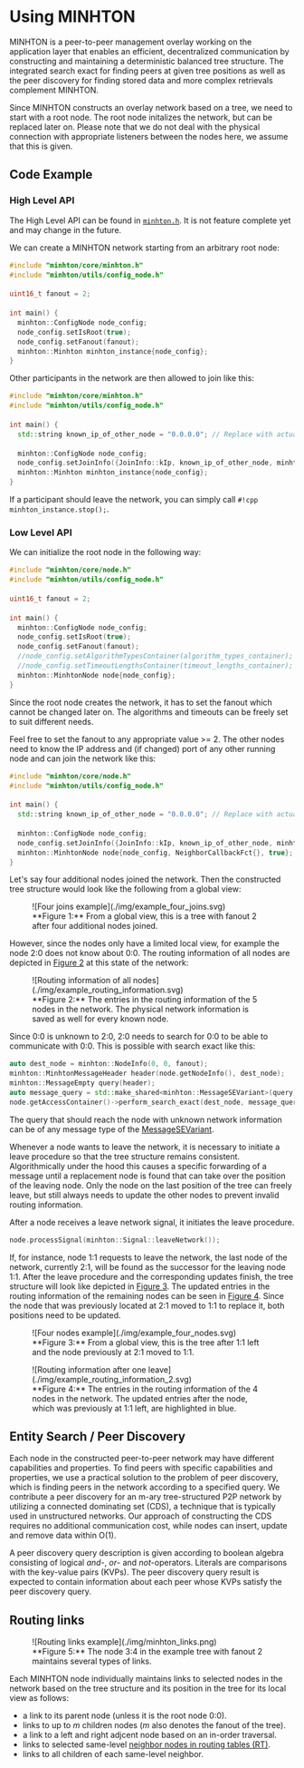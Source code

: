 # Using MINHTON

MINHTON is a peer-to-peer management overlay working on the application layer that enables an efficient, decentralized communication by constructing and maintaining a deterministic balanced tree structure.
The integrated search exact for finding peers at given tree positions as well as the peer discovery for finding stored data and more complex retrievals complement MINHTON.

Since MINHTON constructs an overlay network based on a tree, we need to start with a root node.
The root node initalizes the network, but can be replaced later on.
Please note that we do not deal with the physical connection with appropriate listeners between the nodes here, we assume that this is given.

## Code Example

### High Level API

The High Level API can be found in [`minhton.h`](https://github.com/iml130/sola/blob/main/minhton/include/minhton/core/minhton.h).
It is not feature complete yet and may change in the future.

We can create a MINHTON network starting from an arbitrary root node:

```cpp
#include "minhton/core/minhton.h"
#include "minhton/utils/config_node.h"

uint16_t fanout = 2;

int main() {
  minhton::ConfigNode node_config;
  node_config.setIsRoot(true);
  node_config.setFanout(fanout);
  minhton::Minhton minhton_instance{node_config};
}
```

Other participants in the network are then allowed to join like this:

```cpp
#include "minhton/core/minhton.h"
#include "minhton/utils/config_node.h"

int main() {
  std::string known_ip_of_other_node = "0.0.0.0"; // Replace with actual IP

  minhton::ConfigNode node_config;
  node_config.setJoinInfo({JoinInfo::kIp, known_ip_of_other_node, minhton::kDefaultIpPort});
  minhton::Minhton minhton_instance{node_config};
}
```

If a participant should leave the network, you can simply call `#!cpp minhton_instance.stop();`.

### Low Level API

We can initialize the root node in the following way:

```cpp
#include "minhton/core/node.h"
#include "minhton/utils/config_node.h"

uint16_t fanout = 2;

int main() {
  minhton::ConfigNode node_config;
  node_config.setIsRoot(true);
  node_config.setFanout(fanout);
  //node_config.setAlgorithmTypesContainer(algorithm_types_container);
  //node_config.setTimeoutLengthsContainer(timeout_lengths_container);
  minhton::MinhtonNode node{node_config};
}
```

Since the root node creates the network, it has to set the fanout which cannot be changed later on.
The algorithms and timeouts can be freely set to suit different needs.

Feel free to set the fanout to any appropriate value >= 2.
The other nodes need to know the IP address and (if changed) port of any other running node and can join the network like this:

```cpp
#include "minhton/core/node.h"
#include "minhton/utils/config_node.h"

int main() {
  std::string known_ip_of_other_node = "0.0.0.0"; // Replace with actual IP

  minhton::ConfigNode node_config;
  node_config.setJoinInfo({JoinInfo::kIp, known_ip_of_other_node, minhton::kDefaultIpPort});
  minhton::MinhtonNode node{node_config, NeighborCallbackFct{}, true};
}
```

Let's say four additional nodes joined the network.
Then the constructed tree structure would look like the following from a global view:

<figure markdown>
  <a id="fig_four_joins_tree"></a>
  ![Four joins example](./img/example_four_joins.svg)
  <figcaption markdown>**Figure 1:** From a global view, this is a tree with fanout 2 after four additional nodes joined.</figcaption>
</figure>

However, since the nodes only have a limited local view, for example the node 2:0 does not know about 0:0.
The routing information of all nodes are depicted in [Figure 2](#fig_four_joins_routing_info) at this state of the network:

<figure markdown>
  <a id="fig_four_joins_routing_info"></a>
  ![Routing information of all nodes](./img/example_routing_information.svg)
  <figcaption markdown>**Figure 2:** The entries in the routing information of the 5 nodes in the network. The physical network information is saved as well for every known node.</figcaption>
</figure>

Since 0:0 is unknown to 2:0, 2:0 needs to search for 0:0 to be able to communicate with 0:0.
This is possible with search exact like this:

```cpp
auto dest_node = minhton::NodeInfo(0, 0, fanout);
minhton::MinhtonMessageHeader header(node.getNodeInfo(), dest_node);
minhton::MessageEmpty query(header);
auto message_query = std::make_shared<minhton::MessageSEVariant>(query);
node.getAccessContainer()->perform_search_exact(dest_node, message_query);
```

The query that should reach the node with unknown network information can be of any message type of the [MessageSEVariant](https://iml130.github.io/sola/doxygen/namespaceminhton.html#typedef-members).

Whenever a node wants to leave the network, it is necessary to initiate a leave procedure so that the tree structure remains consistent.
Algorithmically under the hood this causes a specific forwarding of a message until a replacement node is found that can take over the position of the leaving node.
Only the node on the last position of the tree can freely leave, but still always needs to update the other nodes to prevent invalid routing information.

After a node receives a leave network signal, it initiates the leave procedure.

```cpp
node.processSignal(minhton::Signal::leaveNetwork());
```

If, for instance, node 1:1 requests to leave the network, the last node of the network, currently 2:1, will be found as the successor for the leaving node 1:1.
After the leave procedure and the corresponding updates finish, the tree structure will look like depicted in [Figure 3](#fig_four_nodes).
The updated entries in the routing information of the remaining nodes can be seen in [Figure 4](#fig_routing_info_after_one_leave).
Since the node that was previously located at 2:1 moved to 1:1 to replace it, both positions need to be updated.

<figure markdown>
  <a id="fig_four_nodes"></a>
  ![Four nodes example](./img/example_four_nodes.svg)
  <figcaption markdown>**Figure 3:** From a global view, this is the tree after 1:1 left and the node previously at 2:1 moved to 1:1.</figcaption>
</figure>

<figure markdown>
  <a id="fig_routing_info_after_one_leave"></a>
  ![Routing information after one leave](./img/example_routing_information_2.svg)
  <figcaption markdown>**Figure 4:** The entries in the routing information of the 4 nodes in the network. The updated entries after the node, which was previously at 1:1 left, are highlighted in blue.</figcaption>
</figure>

## Entity Search / Peer Discovery

Each node in the constructed peer-to-peer network may have different capabilities and properties.
To find peers with specific capabilities and properties, we use a practical solution to the problem of peer discovery, which is finding peers in the network according to a specified query.
We contribute a peer discovery for an m-ary tree-structured P2P network by utilizing a connected dominating set (CDS), a technique that is typically used in unstructured networks.
Our approach of constructing the CDS requires no additional communication cost, while nodes can insert, update and remove data within O(1).

A peer discovery query description is given according to boolean algebra consisting of logical *and*-, *or*- and *not*-operators.
Literals are comparisons with the key-value pairs (KVPs).
The peer discovery query result is expected to contain information about each peer whose KVPs satisfy the peer discovery query.

## Routing links

<figure markdown>
  <a id="fig_routing_links"></a>
  ![Routing links example](./img/minhton_links.png)
  <figcaption markdown>**Figure 5:** The node 3:4 in the example tree with fanout 2 maintains several types of links.</figcaption>
</figure>

Each MINHTON node individually maintains links to selected nodes in the network based on the tree structure and its position in the tree for its local view as follows:

- a link to its parent node (unless it is the root node 0:0).
- links to up to *m* children nodes (*m* also denotes the fanout of the tree).
- a link to a left and right adjcent node based on an in-order traversal.
- links to selected same-level [neighbor nodes in routing tables (RT)](./programmers/concept.md#routingtable).
- links to all children of each same-level neighbor.

